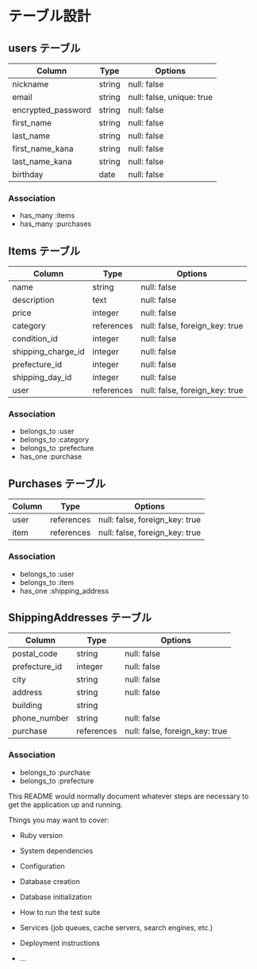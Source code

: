 # テーブル設計


## users テーブル

| Column             | Type     | Options                   |
| -----------------  | -------- | ------------------------- |
| nickname           | string   | null: false               |
| email              | string   | null: false, unique: true |
| encrypted_password | string   | null: false               |
| first_name         | string   | null: false               |
| last_name          | string   | null: false               |
| first_name_kana    | string   | null: false               |
| last_name_kana     | string   | null: false               |
| birthday           | date     | null: false               |

### Association

- has_many :items
- has_many :purchases


## Items テーブル

| Column             | Type       | Options                        |
| ------------------ | ---------- | ------------------------------ |
| name               | string     | null: false                    |
| description        | text       | null: false                    |
| price              | integer    | null: false                    |
| category           | references | null: false, foreign_key: true |
| condition_id       | integer    | null: false                    |
| shipping_charge_id | integer    | null: false                    |
| prefecture_id      | integer    | null: false                    |
| shipping_day_id    | integer    | null: false                    | 
| user               | references | null: false, foreign_key: true |

### Association

- belongs_to :user
- belongs_to :category
- belongs_to :prefecture
- has_one :purchase


## Purchases テーブル

| Column             | Type       | Options                        |
| ------------------ | ---------- | ------------------------------ |
| user               | references | null: false, foreign_key: true |
| item               | references | null: false, foreign_key: true |

### Association

- belongs_to :user
- belongs_to :item
- has_one :shipping_address


## ShippingAddresses テーブル

  | Column           | Type       | Options                        |
  | ---------------- | ---------- | ------------------------------ |
  | postal_code      | string     | null: false                    |
  | prefecture_id    | integer    | null: false                    |
  | city             | string     | null: false                    |
  | address          | string     | null: false                    | 
  | building         | string     |                                |
  | phone_number     | string     | null: false                    |
  | purchase         | references | null: false, foreign_key: true |

### Association

- belongs_to :purchase
- belongs_to :prefecture


This README would normally document whatever steps are necessary to get the
application up and running.

Things you may want to cover:

* Ruby version

* System dependencies

* Configuration

* Database creation

* Database initialization

* How to run the test suite

* Services (job queues, cache servers, search engines, etc.)

* Deployment instructions

* ...
